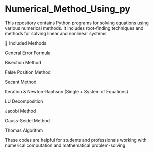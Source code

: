 # Numerical_Method_Using_py
This repository contains Python programs for solving equations using various numerical methods. It includes root-finding techniques and methods for solving linear and nonlinear systems.

🧮 Included Methods

General Error Formula

Bisection Method

False Position Method

Secant Method

Iteration & Newton-Raphson (Single + System of Equations)

LU Decomposition

Jacobi Method

Gauss-Seidel Method

Thomas Algorithm

These codes are helpful for students and professionals working with numerical computation and mathematical problem-solving.